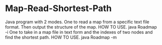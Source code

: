 # Map-Read-Shortest-Path
Java program with 2 modes. 
One to read a map from a specific text file format. Then output the structure of the map. 
HOW TO USE. 
java Roadmap -i <MapFile>
One to take in a map file in text form and the indexes of two nodes and find the shortest path.
HOW TO USE. 
java Roadmap -m <MapFile><StartVertexIndex><EndVertexIndex>
